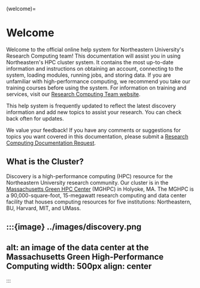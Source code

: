 (welcome)=
# Welcome

Welcome to the official online help system for Northeastern University's Research Computing team! This documentation will assist you in using Northeastern's HPC cluster system. It contains the most up-to-date information and instructions on obtaining an account, connecting to the system, loading modules, running jobs, and storing data. If you are unfamiliar with high-performance computing, we recommend you take our training courses before using the system. For information on training and services, visit our [Research Computing Team website].

This help system is frequently updated to reflect the latest discovery information and add new topics to assist your research. You can check back often for updates.

We value your feedback! If you have any comments or suggestions for topics you want covered in this documentation, please submit a [Research Computing Documentation Request].

## What is the Cluster?

Discovery is a high-performance computing (HPC) resource for the Northeastern University research community. Our cluster is in the [Massachusetts Green HPC Center] (MGHPC) in Holyoke, MA. The MGHPC is a 90,000-square-foot, 15-megawatt research computing and data center facility that houses computing resources for five institutions: Northeastern, BU, Harvard, MIT, and UMass.

:::{image} ../images/discovery.png
---
alt: an image of the data center at the Massachusetts Green High-Performance Computing
width: 500px
align: center
---
:::

[massachusetts green HPC center]: https://www.mghpcc.org/
[research computing documentation request]: https://bit.ly/NURC-Documentation
[research computing team website]: https://rc.northeastern.edu
